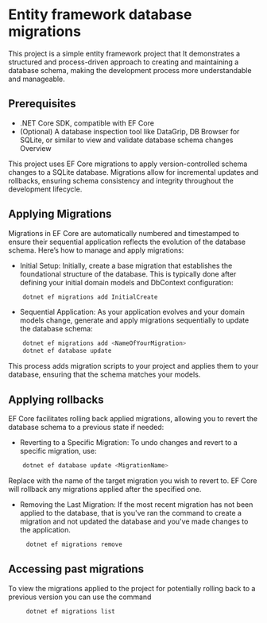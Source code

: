 
# Entity framework database migrations

This project is a simple entity framework project that  It demonstrates a structured and process-driven approach to creating and maintaining a database schema, making the development process more understandable and manageable.



## Prerequisites

 - .NET Core SDK, compatible with EF Core
 - (Optional) A database inspection tool like DataGrip, DB Browser for SQLite, or similar to view and validate database schema changes
Overview


This project uses EF Core migrations to apply version-controlled schema changes to a SQLite database. Migrations allow for incremental updates and rollbacks, ensuring schema consistency and integrity throughout the development lifecycle.
## Applying Migrations

Migrations in EF Core are automatically numbered and timestamped to ensure their sequential application reflects the evolution of the database schema. Here’s how to manage and apply migrations:

 - Initial Setup: Initially, create a base migration that establishes the foundational structure of the database. This is typically done after defining your initial domain models and DbContext configuration:

```bash
    dotnet ef migrations add InitialCreate
```

 - Sequential Application: As your application evolves and your domain models change, generate and apply migrations sequentially to update the database schema:


```bash
    dotnet ef migrations add <NameOfYourMigration>
    dotnet ef database update
```

This process adds migration scripts to your project and applies them to your database, ensuring that the schema matches your models.

## Applying rollbacks


EF Core facilitates rolling back applied migrations, allowing you to revert the database schema to a previous state if needed:

- Reverting to a Specific Migration: To undo changes and revert to a specific migration, use:

```bash
    dotnet ef database update <MigrationName>
```
Replace <MigrationName> with the name of the target migration you wish to revert to. EF Core will rollback any migrations applied after the specified one.

 - Removing the Last Migration: If the most recent migration has not been applied to the database, that is you've ran the command to create a migration and not updated the database and you've made changes to the application.
 
```bash
     dotnet ef migrations remove
```


## Accessing past migrations

To view the migrations applied to the project for potentially rolling back to a previous version you can use the command 

```bash
     dotnet ef migrations list
```





    